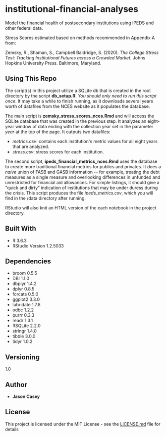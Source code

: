 # institutional-financial-analyses

Model the financial health of postsecondary institutions using IPEDS and other federal data.

Stress Scores estimated based on methods recommended in Appendix A from:

Zemsky, R., Shaman, S., Campbell Baldridge, S. (2020). _The College Stress Test: Tracking Institutional Futures across a Crowded Market_. Johns Hopkins University Press.  Baltimore, Maryland.

## Using This Repo

The script(s) in this project utilize a SQLite db that is created in the root directory by the script **db_setup.R**.  _You should only need to run this script once_.  It may take a while to finish running, as it downloads several years worth of datafiles from the NCES website as it populates the database.

The main script is **zemsky_stress_scores_nces.Rmd** and will access the SQLite database that was created in the previous step.  It analyzes an eight-year window of data ending with the collection year set in the parameter _year_ at the top of the page.  It outputs two datafiles:

* _metrics.csv_: contains each institution's metric values for all eight years that are analyzed.
* _stress.csv_: stress scores for each institution.

The second script, **ipeds_financial_metrics_nces.Rmd** uses the database to create more traditional financial metrics for publics and privates.  It does a _naive_ union of FASB and GASB information -- for example, treating the debt measures as a single measure and overlooking differences in unfunded and unrestricted for financial aid allowances.  For simple listings, it should give a "quick and dirty" indication of institutions that may be under duress during the crisis.  This script produces the file _ipeds_metrics.csv_, which you will find in the /data directory after running.

RStudio will also knit an HTML version of the each notebook in the project directory.

## Built With

* R 3.6.3
* RStudio Version 1.2.5033

## Dependencies

* broom     0.5.5
* DBI       1.1.0
* dbplyr    1.4.2
* dplyr     0.8.5
* forcats   0.5.0
* ggplot2   3.3.0
* lubridate 1.7.8
* odbc      1.2.2
* purrr     0.3.3
* readr     1.3.1
* RSQLite   2.2.0
* stringr   1.4.0
* tibble    3.0.0
* tidyr     1.0.2

## Versioning

1.0

## Author

* **Jason Casey**

## License

This project is licensed under the MIT License - see the [LICENSE.md](LICENSE.md) file for details

